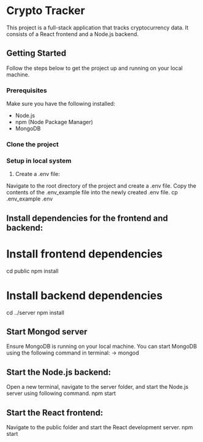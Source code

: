 # Crypto Tracker

This project is a full-stack application that tracks cryptocurrency data. It consists of a React frontend and a Node.js backend.

## Getting Started

Follow the steps below to get the project up and running on your local machine.

### Prerequisites

Make sure you have the following installed:
- Node.js
- npm (Node Package Manager)
- MongoDB

### Clone the project
### Setup in local system
1) Create a .env file:

Navigate to the root directory of the project and create a .env file. Copy the contents of the .env_example file into the newly created .env file.
cp .env_example .env

## Install dependencies for the frontend and backend:
# Install frontend dependencies
cd public
npm install

# Install backend dependencies
cd ../server
npm install

## Start Mongod server
Ensure MongoDB is running on your local machine. You can start MongoDB using the following command in terminal:
-> mongod
## Start the Node.js backend:
Open a new terminal, navigate to the server folder, and start the Node.js server using following command.
npm start
## Start the React frontend:
Navigate to the public folder and start the React development server.
npm start

